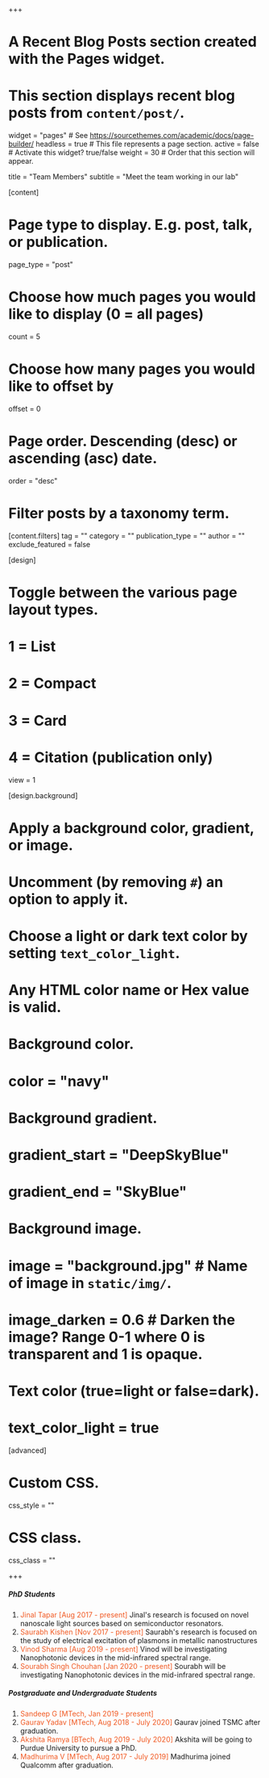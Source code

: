 +++
# A Recent Blog Posts section created with the Pages widget.
# This section displays recent blog posts from `content/post/`.

widget = "pages"  # See https://sourcethemes.com/academic/docs/page-builder/
headless = true  # This file represents a page section.
active = false  # Activate this widget? true/false
weight = 30  # Order that this section will appear.

title = "Team Members"
subtitle = "Meet the team working in our lab"

[content]
  # Page type to display. E.g. post, talk, or publication.
  page_type = "post"

  # Choose how much pages you would like to display (0 = all pages)
  count = 5

  # Choose how many pages you would like to offset by
  offset = 0

  # Page order. Descending (desc) or ascending (asc) date.
  order = "desc"

  # Filter posts by a taxonomy term.
  [content.filters]
    tag = ""
    category = ""
    publication_type = ""
    author = ""
    exclude_featured = false

[design]
  # Toggle between the various page layout types.
  #   1 = List
  #   2 = Compact
  #   3 = Card
  #   4 = Citation (publication only)
  view = 1

[design.background]
  # Apply a background color, gradient, or image.
  #   Uncomment (by removing `#`) an option to apply it.
  #   Choose a light or dark text color by setting `text_color_light`.
  #   Any HTML color name or Hex value is valid.

  # Background color.
  # color = "navy"

  # Background gradient.
  # gradient_start = "DeepSkyBlue"
  # gradient_end = "SkyBlue"

  # Background image.
  # image = "background.jpg"  # Name of image in `static/img/`.
  # image_darken = 0.6  # Darken the image? Range 0-1 where 0 is transparent and 1 is opaque.

  # Text color (true=light or false=dark).
  # text_color_light = true  

[advanced]
 # Custom CSS. 
 css_style = ""

 # CSS class.
 css_class = ""

+++

##### PhD Students

1. <font color="#f15922">Jinal Tapar [Aug 2017 - present]</font> Jinal's research is focused on novel nanoscale light sources based on semiconductor resonators.
2. <font color="#f15922">Saurabh Kishen [Nov 2017 - present]</font> Saurabh's research is focused on the study of electrical excitation of plasmons in metallic nanostructures
3. <font color="#f15922">Vinod Sharma [Aug 2019 - present]</font> Vinod will be investigating Nanophotonic devices in the mid-infrared spectral range.
4. <font color="#f15922">Sourabh Singh Chouhan [Jan 2020 - present]</font> Sourabh will be investigating Nanophotonic devices in the mid-infrared spectral range.


##### Postgraduate and Undergraduate Students

1. <font color="#f15922">Sandeep G [MTech, Jan 2019 - present]</font> 
2. <font color="#f15922">Gaurav Yadav [MTech, Aug 2018 - July 2020]</font> Gaurav joined TSMC after graduation.
3. <font color="#f15922">Akshita Ramya [BTech, Aug 2019 - July 2020]</font> Akshita will be going to Purdue University to pursue a PhD.
3.  <font color="#f15922">Madhurima V [MTech, Aug 2017 - July 2019]</font> Madhurima joined Qualcomm after graduation.